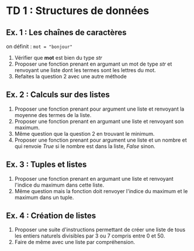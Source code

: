# TD 1 : Structures de données

## Ex. 1 : Les chaînes de caractères

on définit : ```mot = "bonjour"```

1) Vérifier que **mot** est bien du type *str*
2) Proposer une fonction prenant en argumant un mot de type *str* et renvoyant une liste dont les termes sont les lettres du mot.
3) Refaites la question 2 avec une autre méthode

## Ex. 2 : Calculs sur des listes

1) Proposer une fonction prenant pour argument une liste et renvoyant la moyenne des termes de la liste.
2) Proposer une fonction prenant en argumant une liste et renvoyant son maximum.
3) Même question que la question 2 en trouvant le minimum.
4) Proposer une fonction prenant pour argument une liste et un nombre et qui renvoie *True* si le nombre est dans la liste, *False* sinon.

## Ex. 3 : Tuples et listes

1) Proposer une fonction prenant en argumant une liste et renvoyant l'indice du maximum dans cette liste.
2) Même question mais la fonction doit renvoyer l'indice du maximum et le maximum dans un tuple.

## Ex. 4 : Création de listes

1) Proposer une suite d'instructions permettant de créer une liste de tous les entiers naturels divisibles par 3 ou 7 compris entre 0 et 50.
2) Faire de même avec une liste par compréhension.
